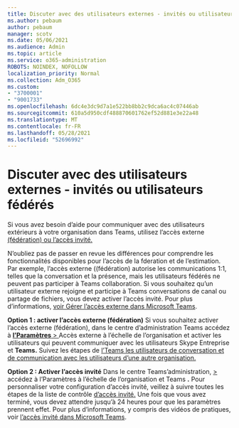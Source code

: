 ```yaml
---
title: Discuter avec des utilisateurs externes - invités ou utilisateurs fédérés
ms.author: pebaum
author: pebaum
manager: scotv
ms.date: 05/06/2021
ms.audience: Admin
ms.topic: article
ms.service: o365-administration
ROBOTS: NOINDEX, NOFOLLOW
localization_priority: Normal
ms.collection: Adm_O365
ms.custom:
- "3700001"
- "9001733"
ms.openlocfilehash: 6dc4e3dc9d7a1e522bb8bb2c9dca6ac4c07446ab
ms.sourcegitcommit: 610a5d950cdf488870601762ef52d881e3e22a48
ms.translationtype: MT
ms.contentlocale: fr-FR
ms.lasthandoff: 05/28/2021
ms.locfileid: "52696992"
---
```

# <a name="chat-with-external-users---guests-or-federated-users"></a>Discuter avec des utilisateurs externes - invités ou utilisateurs fédérés

Si vous avez besoin d’aide pour communiquer avec des utilisateurs extérieurs à votre organisation dans Teams, utilisez l’accès externe [(fédération) ou l’accès invité.](/microsoftteams/manage-external-access#external-access-vs-guest-access)

N’oubliez pas de passer en revue les différences pour comprendre les fonctionnalités disponibles pour l’accès de la fderation et de l’estimation. Par exemple, l’accès externe ((fédération) autorise les communications 1:1, telles que la conversation et la présence, mais les utilisateurs fédérés ne peuvent pas participer à Teams collaboration. Si vous souhaitez qu’un utilisateur externe rejoigne et participe à Teams conversations de canal ou partage de fichiers, vous devez activer l’accès invité. Pour plus d’informations, [voir Gérer l’accès externe dans Microsoft Teams](/microsoftteams/manage-external-access#external-access-vs-guest-access).

**Option 1 : activer l’accès externe (fédération)** Si vous souhaitez activer l’accès externe (fédération), dans le centre d’administration Teams accédez à [ **l’Paramètres**  > ](https://admin.teams.microsoft.com/company-wide-settings/external-communications) Accès externe à l’échelle de l’organisation et activer les utilisateurs qui peuvent communiquer avec les utilisateurs Skype Entreprise et **Teams.** Suivez les étapes de [l’Teams les utilisateurs de conversation et de communication avec les utilisateurs d’une autre organisation.](/microsoftteams/manage-external-access#let-your-teams-users-chat-and-communicate-with-users-in-another-organization)

**Option 2 : Activer l’accès invité** Dans le centre Teams’administration, [   > ](https://admin.teams.microsoft.com/company-wide-settings/guest-configuration) accédez à l’Paramètres à l’échelle de l’organisation et Teams **.** Pour personnaliser votre configuration d’accès invité, veillez à suivre toutes les étapes de la liste de contrôle [d’accès invité.](/microsoftteams/guest-access-checklist) Une fois que vous avez terminé, vous devez attendre jusqu’à 24 heures pour que les paramètres prennent effet. Pour plus d’informations, y compris des vidéos de pratiques, voir [l’accès invité dans Microsoft Teams](/microsoftteams/guest-access).